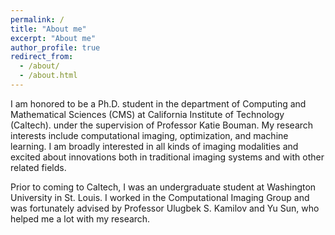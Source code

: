 ```yaml
---
permalink: /
title: "About me"
excerpt: "About me"
author_profile: true
redirect_from: 
  - /about/
  - /about.html
---
```


I am honored to be a Ph.D. student in the department of Computing and Mathematical Sciences (CMS) at California Institute of Technology (Caltech). under the supervision of Professor Katie Bouman. My research interests include computational imaging, optimization, and machine learning. I am broadly interested in all kinds of imaging modalities and excited about innovations both in traditional imaging systems and with other related fields.

Prior to coming to Caltech, I was an undergraduate student at Washington University in St. Louis. I worked in the Computational Imaging Group and was fortunately advised by Professor Ulugbek S. Kamilov and Yu Sun, who helped me a lot with my research.
